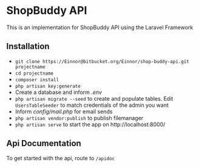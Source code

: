 # ShopBuddy API

This is an implementation for ShopBuddy API using the Laravel Framework

## Installation

* `git clone https://Einnor@bitbucket.org/Einnor/shop-buddy-api.git projectname`
* `cd projectname`
* `composer install`
* `php artisan key:generate`
* Create a database and inform *.env*
* `php artisan migrate --seed` to create and populate tables. Edit `UsersTableSeeder` to match credentials of the admin you want
* Inform *config/mail.php* for email sends
* `php artisan vendor:publish` to publish filemanager
* `php artisan serve` to start the app on http://localhost:8000/

## Api Documentation

To get started with the api, route to `/apidoc`